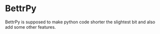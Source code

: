 # BettrPy
BettrPy is supposed to make python code shorter the slightest bit and also add some other features.
